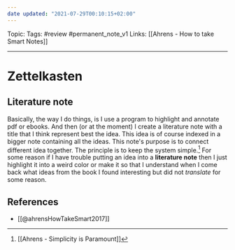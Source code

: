 ```yaml
---
date updated: "2021-07-29T00:10:15+02:00"
---
```


Topic:
Tags: #review #permanent_note_v1
Links: [[Ahrens - How to take Smart Notes]]

---

# Zettelkasten

## Literature note

Basically, the way I do things, is I use a program to highlight and annotate pdf or ebooks. And then (or at the moment) I create a literature note with a title that I think represent best the idea.
This idea is of course indexed in a bigger note containing all the ideas. This note's purpose is to connect different idea together.
The principle is to keep the system simple.[^1] For some reason if I have trouble putting an idea into a **literature note** then I just highlight it into a weird color or make it so that I understand when I come back what ideas from the book I found interesting but did not _translate_ for some reason.

## References

- [[@ahrensHowTakeSmart2017]]

[^1]: [[Ahrens - Simplicity is Paramount]]
